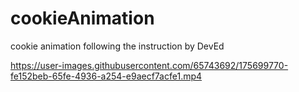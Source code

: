 # cookieAnimation
cookie animation following the instruction by DevEd


https://user-images.githubusercontent.com/65743692/175699770-fe152beb-65fe-4936-a254-e9aecf7acfe1.mp4

